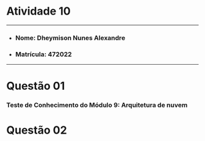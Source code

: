 # Atividade 10

---

- ### Nome: Dheymison Nunes Alexandre
- ### Matrícula: 472022
  
---

# Questão 01 

### Teste de Conhecimento do Módulo 9: Arquitetura de nuvem

# Questão 02

### 

